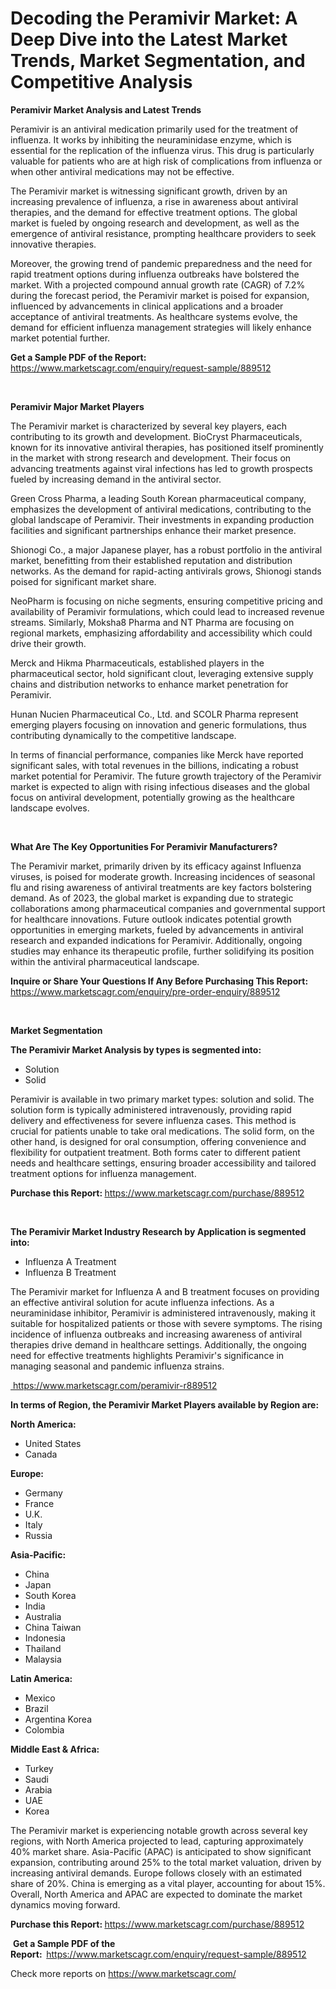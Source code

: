 <p><h1>Decoding the Peramivir Market: A Deep Dive into the Latest Market Trends, Market Segmentation, and Competitive Analysis</h1></p><p><strong>Peramivir Market Analysis and Latest Trends</strong></p>
<p><p>Peramivir is an antiviral medication primarily used for the treatment of influenza. It works by inhibiting the neuraminidase enzyme, which is essential for the replication of the influenza virus. This drug is particularly valuable for patients who are at high risk of complications from influenza or when other antiviral medications may not be effective. </p><p>The Peramivir market is witnessing significant growth, driven by an increasing prevalence of influenza, a rise in awareness about antiviral therapies, and the demand for effective treatment options. The global market is fueled by ongoing research and development, as well as the emergence of antiviral resistance, prompting healthcare providers to seek innovative therapies. </p><p>Moreover, the growing trend of pandemic preparedness and the need for rapid treatment options during influenza outbreaks have bolstered the market. With a projected compound annual growth rate (CAGR) of 7.2% during the forecast period, the Peramivir market is poised for expansion, influenced by advancements in clinical applications and a broader acceptance of antiviral treatments. As healthcare systems evolve, the demand for efficient influenza management strategies will likely enhance market potential further.</p></p>
<p><strong>Get a Sample PDF of the Report:&nbsp;</strong> <a href="https://www.marketscagr.com/enquiry/request-sample/889512?utm_campaign=2383&utm_medium=2&utm_source=Github&utm_content=ia&utm_term=08032025&utm_id=peramivir">https://www.marketscagr.com/enquiry/request-sample/889512</a></p>
<p>&nbsp;</p>
<p><strong>Peramivir Major Market Players</strong></p>
<p><p>The Peramivir market is characterized by several key players, each contributing to its growth and development. BioCryst Pharmaceuticals, known for its innovative antiviral therapies, has positioned itself prominently in the market with strong research and development. Their focus on advancing treatments against viral infections has led to growth prospects fueled by increasing demand in the antiviral sector.</p><p>Green Cross Pharma, a leading South Korean pharmaceutical company, emphasizes the development of antiviral medications, contributing to the global landscape of Peramivir. Their investments in expanding production facilities and significant partnerships enhance their market presence.</p><p>Shionogi Co., a major Japanese player, has a robust portfolio in the antiviral market, benefitting from their established reputation and distribution networks. As the demand for rapid-acting antivirals grows, Shionogi stands poised for significant market share.</p><p>NeoPharm is focusing on niche segments, ensuring competitive pricing and availability of Peramivir formulations, which could lead to increased revenue streams. Similarly, Moksha8 Pharma and NT Pharma are focusing on regional markets, emphasizing affordability and accessibility which could drive their growth.</p><p>Merck and Hikma Pharmaceuticals, established players in the pharmaceutical sector, hold significant clout, leveraging extensive supply chains and distribution networks to enhance market penetration for Peramivir.</p><p>Hunan Nucien Pharmaceutical Co., Ltd. and SCOLR Pharma represent emerging players focusing on innovation and generic formulations, thus contributing dynamically to the competitive landscape.</p><p>In terms of financial performance, companies like Merck have reported significant sales, with total revenues in the billions, indicating a robust market potential for Peramivir. The future growth trajectory of the Peramivir market is expected to align with rising infectious diseases and the global focus on antiviral development, potentially growing as the healthcare landscape evolves.</p></p>
<p>&nbsp;</p>
<p><strong>What Are The Key Opportunities For Peramivir Manufacturers?</strong></p>
<p><p>The Peramivir market, primarily driven by its efficacy against Influenza viruses, is poised for moderate growth. Increasing incidences of seasonal flu and rising awareness of antiviral treatments are key factors bolstering demand. As of 2023, the global market is expanding due to strategic collaborations among pharmaceutical companies and governmental support for healthcare innovations. Future outlook indicates potential growth opportunities in emerging markets, fueled by advancements in antiviral research and expanded indications for Peramivir. Additionally, ongoing studies may enhance its therapeutic profile, further solidifying its position within the antiviral pharmaceutical landscape.</p></p>
<p><strong>Inquire or Share Your Questions If Any Before Purchasing This Report:</strong> <a href="https://www.marketscagr.com/enquiry/pre-order-enquiry/889512?utm_campaign=2383&utm_medium=2&utm_source=Github&utm_content=ia&utm_term=08032025&utm_id=peramivir">https://www.marketscagr.com/enquiry/pre-order-enquiry/889512</a></p>
<p>&nbsp;</p>
<p><strong>Market Segmentation</strong></p>
<p><strong>The Peramivir Market Analysis by types is segmented into:</strong></p>
<p><ul><li>Solution</li><li>Solid</li></ul></p>
<p><p>Peramivir is available in two primary market types: solution and solid. The solution form is typically administered intravenously, providing rapid delivery and effectiveness for severe influenza cases. This method is crucial for patients unable to take oral medications. The solid form, on the other hand, is designed for oral consumption, offering convenience and flexibility for outpatient treatment. Both forms cater to different patient needs and healthcare settings, ensuring broader accessibility and tailored treatment options for influenza management.</p></p>
<p><strong>Purchase this Report:&nbsp;</strong><a href="https://www.marketscagr.com/purchase/889512?utm_campaign=2383&utm_medium=2&utm_source=Github&utm_content=ia&utm_term=08032025&utm_id=peramivir">https://www.marketscagr.com/purchase/889512</a></p>
<p>&nbsp;</p>
<p><strong>The Peramivir Market Industry Research by Application is segmented into:</strong></p>
<p><ul><li>Influenza A Treatment</li><li>Influenza B Treatment</li></ul></p>
<p><p>The Peramivir market for Influenza A and B treatment focuses on providing an effective antiviral solution for acute influenza infections. As a neuraminidase inhibitor, Peramivir is administered intravenously, making it suitable for hospitalized patients or those with severe symptoms. The rising incidence of influenza outbreaks and increasing awareness of antiviral therapies drive demand in healthcare settings. Additionally, the ongoing need for effective treatments highlights Peramivir's significance in managing seasonal and pandemic influenza strains.</p></p>
<p><a href="https://www.marketscagr.com/peramivir-r889512?utm_campaign=2383&utm_medium=2&utm_source=Github&utm_content=ia&utm_term=08032025&utm_id=peramivir">&nbsp;https://www.marketscagr.com/peramivir-r889512</a></p>
<p><strong>In terms of Region, the Peramivir Market Players available by Region are:</strong></p>
<p>
    <p> <strong> North America: </strong>
        <ul>
            <li>United States</li>
            <li>Canada</li>
        </ul>
        </p> 
    <p> <strong> Europe: </strong>
        <ul>
            <li>Germany</li>
            <li>France</li>
            <li>U.K.</li>
            <li>Italy</li>
            <li>Russia</li>
        </ul>
        </p> 
    <p> <strong> Asia-Pacific: </strong>
        <ul>
            <li>China</li>
            <li>Japan</li>
            <li>South Korea</li>
            <li>India</li>
            <li>Australia</li>
            <li>China Taiwan</li>
            <li>Indonesia</li>
            <li>Thailand</li>
            <li>Malaysia</li>
        </ul>
        </p> 
    <p> <strong> Latin America: </strong>
        <ul>
            <li>Mexico</li>
            <li>Brazil</li>
            <li>Argentina Korea</li>
            <li>Colombia</li>
        </ul>
        </p> 
    <p> <strong> Middle East & Africa: </strong>
        <ul>
            <li>Turkey</li>
            <li>Saudi</li>
            <li>Arabia</li>
            <li>UAE</li>
            <li>Korea</li>
        </ul>
    </p>
    </p>
<p><p>The Peramivir market is experiencing notable growth across several key regions, with North America projected to lead, capturing approximately 40% market share. Asia-Pacific (APAC) is anticipated to show significant expansion, contributing around 25% to the total market valuation, driven by increasing antiviral demands. Europe follows closely with an estimated share of 20%. China is emerging as a vital player, accounting for about 15%. Overall, North America and APAC are expected to dominate the market dynamics moving forward.</p></p>
<p><strong>Purchase this Report: </strong><a href="https://www.marketscagr.com/purchase/889512?utm_campaign=2383&utm_medium=2&utm_source=Github&utm_content=ia&utm_term=08032025&utm_id=peramivir">https://www.marketscagr.com/purchase/889512</a></p>
<p>&nbsp;<strong>Get a Sample PDF of the Report:&nbsp;&nbsp;</strong><a href="https://www.marketscagr.com/enquiry/request-sample/889512?utm_campaign=2383&utm_medium=2&utm_source=Github&utm_content=ia&utm_term=08032025&utm_id=peramivir">https://www.marketscagr.com/enquiry/request-sample/889512</a></p>
<p><strong></strong></p>
<p>Check more reports on <a href="https://www.marketscagr.com/?utm_campaign=2383&utm_medium=2&utm_source=Github&utm_content=ia&utm_term=08032025&utm_id=peramivir">https://www.marketscagr.com/</a></p>